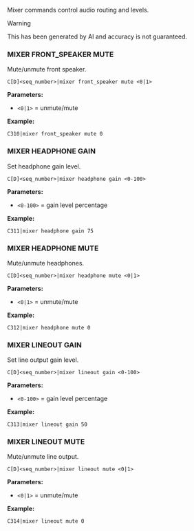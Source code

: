 Mixer commands control audio routing and levels.

> [!WARNING]
> This has been generated by AI and accuracy is not guaranteed.

### MIXER FRONT_SPEAKER MUTE

Mute/unmute front speaker.

```
C[D]<seq_number>|mixer front_speaker mute <0|1>
```

**Parameters:**
- `<0|1>` = unmute/mute

**Example:**
```
C310|mixer front_speaker mute 0
```

### MIXER HEADPHONE GAIN

Set headphone gain level.

```
C[D]<seq_number>|mixer headphone gain <0-100>
```

**Parameters:**
- `<0-100>` = gain level percentage

**Example:**
```
C311|mixer headphone gain 75
```

### MIXER HEADPHONE MUTE

Mute/unmute headphones.

```
C[D]<seq_number>|mixer headphone mute <0|1>
```

**Parameters:**
- `<0|1>` = unmute/mute

**Example:**
```
C312|mixer headphone mute 0
```

### MIXER LINEOUT GAIN

Set line output gain level.

```
C[D]<seq_number>|mixer lineout gain <0-100>
```

**Parameters:**
- `<0-100>` = gain level percentage

**Example:**
```
C313|mixer lineout gain 50
```

### MIXER LINEOUT MUTE

Mute/unmute line output.

```
C[D]<seq_number>|mixer lineout mute <0|1>
```

**Parameters:**
- `<0|1>` = unmute/mute

**Example:**
```
C314|mixer lineout mute 0
```
